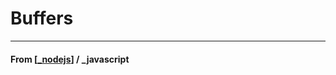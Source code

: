 # Buffers

---

#### **From** [[_nodejs]] / \_javascript

[//begin]: # "Autogenerated link references for markdown compatibility"
[_nodejs]: _nodejs "Node JS"
[//end]: # "Autogenerated link references"